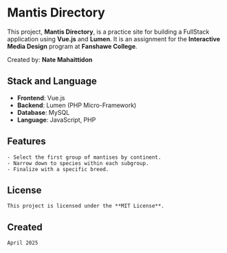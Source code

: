 # Mantis Directory

This project, **Mantis Directory**, is a practice site for building a FullStack application using **Vue.js** and **Lumen**. It is an assignment for the **Interactive Media Design** program at **Fanshawe College**.

Created by: **Nate Mahaittidon**

## Stack and Language

- **Frontend**: Vue.js
- **Backend**: Lumen (PHP Micro-Framework)
- **Database**: MySQL
- **Language**: JavaScript, PHP

## Features

    - Select the first group of mantises by continent.
    - Narrow down to species within each subgroup.
    - Finalize with a specific breed.

## License

    This project is licensed under the **MIT License**.

## Created

    April 2025
